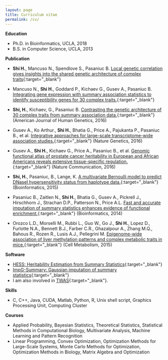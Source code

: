 ```yaml
---
layout: page
title: Curriculum vitae
permalink: /cv/
---
```


**Education**

* Ph.D. in Bioinformatics, UCLA, 2018
* B.S. in Computer Science, UCLA, 2013

**Publication**

* **Shi H.**, Mancuso N., Spendlove S., Pasaniuc B.
[Local genetic correlation gives insights into the shared genetic architecture of complex traits](http://biorxiv.org/content/early/2016/12/08/092668){:target="_blank"}

* Mancuso N., **Shi H.**, Goddard P., Kichaev G., Gusev A., Pasaniuc B.
[Integrating gene expression with summary association statistics to identify
susceptibility genes for 30 complex traits.](http://biorxiv.org/content/early/2016/09/01/072967){:target="_blank"}

* **Shi, H.**, Kichaev, G., Pasaniuc B.
[Contrasting the genetic architecture of 30 complex traits from summary association data.](http://www.cell.com/ajhg/abstract/S0002-9297(16)30148-3){:target="_blank"} (American Journal of Human Genetics, 2016)

* Gusev A., Ko Arthur., **Shi H.**, Bhatia G., Price A., Pajukanta P., Pasaniuc B., et al.
[Integrative approaches for large-scale transcriptome-wide association studies.](http://www.nature.com/ng/journal/v48/n3/full/ng.3506.html){:target="_blank"} (Nature Genetics, 2016)

* Gusev A., **Shi H.**, Kichaev G., Price A., Pasaniuc B., et al.
[Genomic functional atlas of prostate cancer heritability in European and African Americans reveals extensive tissue-specific regulation.](http://www.nature.com/ncomms/2016/160407/ncomms10979/full/ncomms10979.html){:target="_blank"} (Nature Communication, 2016)

* **Shi, H.**, Pasaniuc, B., Lange, K.
[A multivariate Bernoulli model to predict DNaseI hypersensitivity status from haplotype data.](http://bioinformatics.oxfordjournals.org/content/31/21/3514){:target="_blank"} (Bioinformatics, 2015)

* Pasaniuc B., Zaitlen N., **Shi H.**, Bhatia G., Gusev A., Pickrell
J., Hirschhorn J., Strachan D.P., Patterson N., Price A.L.
[Fast and accurate imputation of summary statistics enhances evidence of functional enrichment.](http://bioinformatics.oxfordjournals.org/content/early/2014/07/18/bioinformatics.btu416){:target="_blank"} (Bioinformatics, 2014)

* Orozco L.D., Morselli M., Rubbi L., Guo W., Go J., **Shi H.**, Lopez
D., Furlotte N.A., Bennett B.J., Farber C.R., Ghazalpour A., Zhang
M.Q., Bahous R., Rozen R., Lusis A.J., Pellegrini M.
[Epigenome-wide association of liver methylation patterns and complex metabolic
traits in mice.](http://www.ncbi.nlm.nih.gov/pmc/articles/PMC4454894/){:target="_blank"} (Cell Metabolism, 2015)

**Software**

* [HESS: Heritability Estimation from Summary Statistics](http://github.com/huwenboshi/hess){:target="_blank"}
* [ImpG-Summary: Gaussian imputation of summary statistics](http://github.com/huwenboshi/impg){:target="_blank"}
* I am also involved in [TWAS](http://bogdan.bioinformatics.ucla.edu/software/twas/){:target="_blank"}.

**Skills**

* C, C++, Java, CUDA, Matlab, Python, R, Unix shell script, Graphics Processing Unit, Computing Cluster

**Courses**

* Applied Probability, Bayesian Statistics, Theoretical Statistics, Statistical
Methods in Computational Biology, Multivariate Analysis, Machine
Learning and Pattern Recognition
* Linear Programming, Convex Optimization, Optimization Methods for
Large-Scale Systems, Monte Carlo Methods for Optimization, Optimization
Methods in Biology, Matrix Algebra and Optimization
